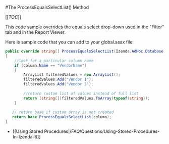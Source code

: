 #The ProcessEqualsSelectList() Method

[[_TOC_]]

This code sample overrides the equals select drop-down used in the "Filter" tab and in the Report Viewer.

Here is sample code that you can add to your global.asax file:

```csharp
public override string[] ProcessEqualsSelectList(Izenda.AdHoc.Database.Column column)
{
    //look for a particular column name
    if (column.Name == "VendorName")
    {
        ArrayList filteredValues = new ArrayList();
        filteredValues.Add("Vendor 1");
        filteredValues.Add("Vendor 2");
    
        //return custom list of values instead of full list
        return (string[])filteredValues.ToArray(typeof(string));
    }
    
   // return base if custom array is not created
   return base.ProcessEqualsSelectList(column);
}
```

* [[Using Stored Procedures|/FAQ/Questions/Using-Stored-Procedures-In-Izenda-6]]